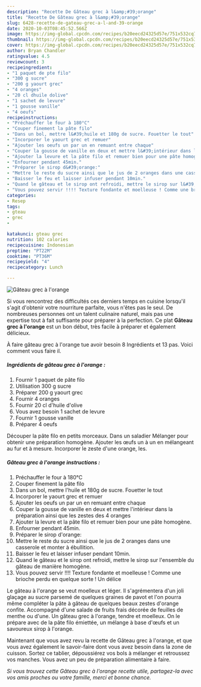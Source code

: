 ```yaml
---
description: "Recette De Gâteau grec à l&amp;#39;orange"
title: "Recette De Gâteau grec à l&amp;#39;orange"
slug: 6428-recette-de-gateau-grec-a-l-and-39-orange
date: 2020-10-03T08:45:52.566Z
image: https://img-global.cpcdn.com/recipes/b20eecd24325d57e/751x532cq70/gateau-grec-a-lorange-photo-principale-de-la-recette.jpg
thumbnail: https://img-global.cpcdn.com/recipes/b20eecd24325d57e/751x532cq70/gateau-grec-a-lorange-photo-principale-de-la-recette.jpg
cover: https://img-global.cpcdn.com/recipes/b20eecd24325d57e/751x532cq70/gateau-grec-a-lorange-photo-principale-de-la-recette.jpg
author: Bryan Chandler
ratingvalue: 4.5
reviewcount: 3
recipeingredient:
- "1 paquet de pte filo"
- "300 g sucre"
- "200 g yaourt grec"
- "4 oranges"
- "20 cl dhuile dolive"
- "1 sachet de levure"
- "1 gousse vanille"
- "4 oeufs"
recipeinstructions:
- "Préchauffer le four à 180°C"
- "Couper finement la pâte filo"
- "Dans un bol, mettre l&#39;huile et 180g de sucre. Fouetter le tout"
- "Incorporer le yaourt grec et remuer"
- "Ajouter les oeufs un par un en remuant entre chaque"
- "Couper la gousse de vanille en deux et mettre l&#39;intérieur dans la préparation ainsi que les zestes des 4 oranges"
- "Ajouter la levure et la pâte filo et remuer bien pour une pâte homogène."
- "Enfourner pendant 45min."
- "Préparer le sirop d&#39;orange:"
- "Mettre le reste du sucre ainsi que le jus de 2 oranges dans une casserole et monter à ébullition."
- "Baisser le feu et laisser infuser pendant 10min."
- "Quand le gâteau et le sirop ont refroidi, mettre le sirop sur l&#39;ensemble du gâteau de manière homogène."
- "Vous pouvez servir !!!! Texture fondante et moelleuse ! Comme une brioche perdu en quelque sorte ! Un délice"
categories:
- Resep
tags:
- gteau
- grec
- 

katakunci: gteau grec  
nutrition: 102 calories
recipecuisine: Indonesian
preptime: "PT22M"
cooktime: "PT36M"
recipeyield: "4"
recipecategory: Lunch

---
```



![Gâteau grec à l&#39;orange](https://img-global.cpcdn.com/recipes/b20eecd24325d57e/751x532cq70/gateau-grec-a-lorange-photo-principale-de-la-recette.jpg)

Si vous rencontrez des difficultés ces derniers temps en cuisine lorsqu'il s'agit d'obtenir votre nourriture parfaite, vous n'êtes pas le seul. De nombreuses personnes ont un talent culinaire naturel, mais pas une expertise tout à fait suffisante pour préparer à la perfection. Ce plat <strong> Gâteau grec à l&#39;orange </strong> est un bon début, très facile à préparer et également délicieux.

<!--inarticleads1-->

À faire gâteau grec à l&#39;orange tue avoir besoin 8 Ingrédients et 13 pas. Voici comment vous faire il.

##### Ingrédients de gâteau grec à l&#39;orange :

1. Fournir 1 paquet de pâte filo
1. Utilisation 300 g sucre
1. Préparer 200 g yaourt grec
1. Fournir 4 oranges
1. Fournir 20 cl d&#39;huile d&#39;olive
1. Vous avez besoin 1 sachet de levure
1. Fournir 1 gousse vanille
1. Préparer 4 oeufs


Découper la pâte filo en petits morceaux. Dans un saladier Mélanger pour obtenir une préparation homogène. Ajouter les œufs un à un en mélangeant au fur et à mesure. Incorporer le zeste d&#39;une orange, les. 

<!--inarticleads2-->

##### Gâteau grec à l&#39;orange instructions :

1. Préchauffer le four à 180°C
1. Couper finement la pâte filo
1. Dans un bol, mettre l&#39;huile et 180g de sucre. Fouetter le tout
1. Incorporer le yaourt grec et remuer
1. Ajouter les oeufs un par un en remuant entre chaque
1. Couper la gousse de vanille en deux et mettre l&#39;intérieur dans la préparation ainsi que les zestes des 4 oranges
1. Ajouter la levure et la pâte filo et remuer bien pour une pâte homogène.
1. Enfourner pendant 45min.
1. Préparer le sirop d&#39;orange:
1. Mettre le reste du sucre ainsi que le jus de 2 oranges dans une casserole et monter à ébullition.
1. Baisser le feu et laisser infuser pendant 10min.
1. Quand le gâteau et le sirop ont refroidi, mettre le sirop sur l&#39;ensemble du gâteau de manière homogène.
1. Vous pouvez servir !!!! Texture fondante et moelleuse ! Comme une brioche perdu en quelque sorte ! Un délice


Le gâteau à l&#39;orange se veut moelleux et léger. Il s&#39;agrémentera d&#39;un joli glaçage au sucre parsemé de quelques graines de pavot et l&#39;on pourra même compléter la pâte à gâteau de quelques beaux zestes d&#39;orange confite. Accompagné d&#39;une salade de fruits frais décorée de feuilles de menthe ou d&#39;une. Un gâteau grec à l&#39;orange, tendre et moelleux. On le prépare avec de la pâte filo émiettée, un mélange à base d&#39;œufs et un savoureux sirop à l&#39;orange. 

<!--inarticleads1-->

<p>
Maintenant que vous avez revu la recette de Gâteau grec à l&#39;orange, et que vous avez également le savoir-faire dont vous avez besoin dans la zone de cuisson. Sortez ce tablier, dépoussiérez vos bols à mélanger et retroussez vos manches. Vous avez un peu de préparation alimentaire à faire.
</p>

<p>
<i>Si vous trouvez cette Gâteau grec à l&#39;orange recette utile, partagez-la avec vos amis proches ou votre famille, merci et bonne chance.</i>
</p>
